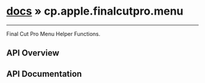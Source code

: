 # [docs](index.md) » cp.apple.finalcutpro.menu
---

Final Cut Pro Menu Helper Functions.

## API Overview

## API Documentation

